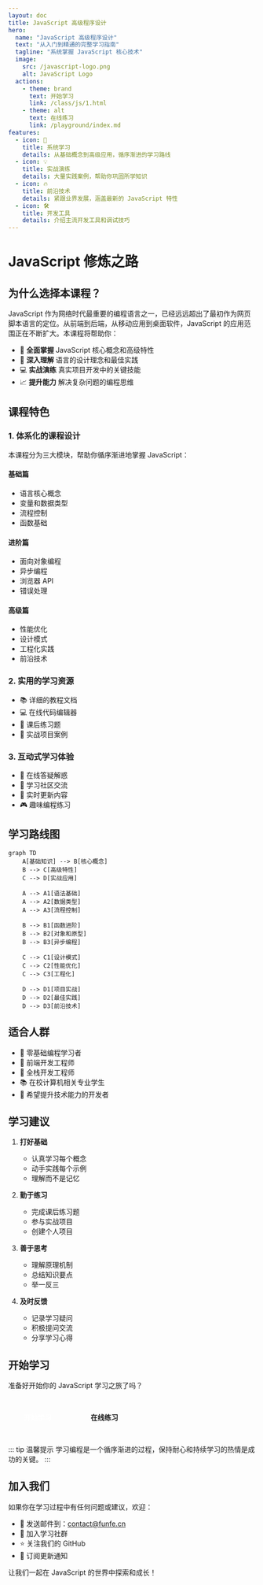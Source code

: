 ```yaml
---
layout: doc
title: JavaScript 高级程序设计
hero:
  name: "JavaScript 高级程序设计"
  text: "从入门到精通的完整学习指南"
  tagline: "系统掌握 JavaScript 核心技术"
  image:
    src: /javascript-logo.png
    alt: JavaScript Logo
  actions:
    - theme: brand
      text: 开始学习
      link: /class/js/1.html
    - theme: alt
      text: 在线练习
      link: /playground/index.md
features:
  - icon: 🎯
    title: 系统学习
    details: 从基础概念到高级应用，循序渐进的学习路线
  - icon: 💡
    title: 实战演练
    details: 大量实践案例，帮助你巩固所学知识
  - icon: 🔥
    title: 前沿技术
    details: 紧跟业界发展，涵盖最新的 JavaScript 特性
  - icon: 🛠️
    title: 开发工具
    details: 介绍主流开发工具和调试技巧
---
```


# JavaScript 修炼之路

## 为什么选择本课程？

JavaScript 作为网络时代最重要的编程语言之一，已经远远超出了最初作为网页脚本语言的定位。从前端到后端，从移动应用到桌面软件，JavaScript 的应用范围正在不断扩大。本课程将帮助你：

- 🚀 **全面掌握** JavaScript 核心概念和高级特性
- 🎯 **深入理解** 语言的设计理念和最佳实践
- 💻 **实战演练** 真实项目开发中的关键技能
- 📈 **提升能力** 解决复杂问题的编程思维

## 课程特色

### 1. 体系化的课程设计

本课程分为三大模块，帮助你循序渐进地掌握 JavaScript：

#### 基础篇
- 语言核心概念
- 变量和数据类型
- 流程控制
- 函数基础

#### 进阶篇
- 面向对象编程
- 异步编程
- 浏览器 API
- 错误处理

#### 高级篇
- 性能优化
- 设计模式
- 工程化实践
- 前沿技术

### 2. 实用的学习资源

- 📚 详细的教程文档
- 💻 在线代码编辑器
- 🎯 课后练习题
- 📝 实战项目案例

### 3. 互动式学习体验

- 🤝 在线答疑解惑
- 👥 学习社区交流
- 📢 实时更新内容
- 🎮 趣味编程练习

## 学习路线图

```mermaid
graph TD
    A[基础知识] --> B[核心概念]
    B --> C[高级特性]
    C --> D[实战应用]
    
    A --> A1[语法基础]
    A --> A2[数据类型]
    A --> A3[流程控制]
    
    B --> B1[函数进阶]
    B --> B2[对象和原型]
    B --> B3[异步编程]
    
    C --> C1[设计模式]
    C --> C2[性能优化]
    C --> C3[工程化]
    
    D --> D1[项目实战]
    D --> D2[最佳实践]
    D --> D3[前沿技术]
```

## 适合人群

- 🎯 零基础编程学习者
- 💼 前端开发工程师
- 🔄 全栈开发工程师
- 📚 在校计算机相关专业学生
- 🚀 希望提升技术能力的开发者

## 学习建议

1. **打好基础**
   - 认真学习每个概念
   - 动手实践每个示例
   - 理解而不是记忆

2. **勤于练习**
   - 完成课后练习题
   - 参与实战项目
   - 创建个人项目

3. **善于思考**
   - 理解原理机制
   - 总结知识要点
   - 举一反三

4. **及时反馈**
   - 记录学习疑问
   - 积极提问交流
   - 分享学习心得

## 开始学习

准备好开始你的 JavaScript 学习之旅了吗？

<div class="start-buttons">
  <a href="/class/js/1.html" class="primary-button">开始学习</a>
  <a href="/playground/index.md" class="secondary-button">在线练习</a>
</div>

::: tip 温馨提示
学习编程是一个循序渐进的过程，保持耐心和持续学习的热情是成功的关键。
:::

## 加入我们

如果你在学习过程中有任何问题或建议，欢迎：

- 📧 发送邮件到：contact@funfe.cn
- 💬 加入学习社群
- ⭐ 关注我们的 GitHub
- 📢 订阅更新通知

让我们一起在 JavaScript 的世界中探索和成长！

<style>
.start-buttons {
  display: flex;
  gap: 1rem;
  margin: 2rem 0;
}

.primary-button,
.secondary-button {
  padding: 0.8rem 2rem;
  border-radius: 8px;
  text-decoration: none;
  font-weight: bold;
  transition: all 0.3s ease;
}

.primary-button {
  background: var(--vp-c-brand);
  color: white;
}

.secondary-button {
  border: 2px solid var(--vp-c-brand);
  color: var(--vp-c-brand);
}

.primary-button:hover,
.secondary-button:hover {
  transform: translateY(-2px);
  box-shadow: 0 4px 8px rgba(0, 0, 0, 0.1);
}
</style>
